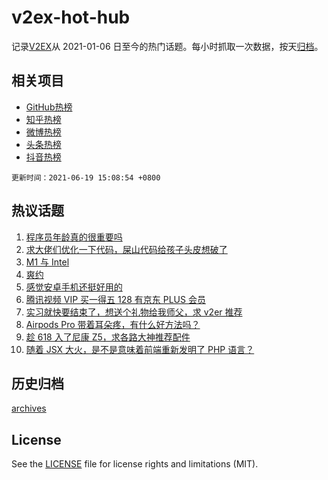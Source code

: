 # v2ex-hot-hub

 记录[V2EX](https://www.v2ex.com/)从 2021-01-06 日至今的热门话题。每小时抓取一次数据，按天[归档](archives)。
 
 ## 相关项目

- [GitHub热榜](https://github.com/lonnyzhang423/github-hot-hub)
- [知乎热榜](https://github.com/lonnyzhang423/zhihu-hot-hub)
- [微博热榜](https://github.com/lonnyzhang423/weibo-hot-hub)
- [头条热榜](https://github.com/lonnyzhang423/toutiao-hot-hub)
- [抖音热榜](https://github.com/lonnyzhang423/douyin-hot-hub)


 `更新时间：2021-06-19 15:08:54 +0800`

## 热议话题

1. [程序员年龄真的很重要吗](https://www.v2ex.com/t/784313)
1. [求大佬们优化一下代码，屎山代码给孩子头皮想破了](https://www.v2ex.com/t/784284)
1. [M1 与 Intel](https://www.v2ex.com/t/784283)
1. [爽约](https://www.v2ex.com/t/784298)
1. [感觉安卓手机还挺好用的](https://www.v2ex.com/t/784357)
1. [腾讯视频 VIP 买一得五 128 有京东 PLUS 会员](https://www.v2ex.com/t/784285)
1. [实习就快要结束了，想送个礼物给我师父，求 v2er 推荐](https://www.v2ex.com/t/784314)
1. [Airpods Pro 带着耳朵疼，有什么好方法吗？](https://www.v2ex.com/t/784312)
1. [趁 618 入了尼康 Z5，求各路大神推荐配件](https://www.v2ex.com/t/784305)
1. [随着 JSX 大火，是不是意味着前端重新发明了 PHP 语言？](https://www.v2ex.com/t/784286)

## 历史归档

[archives](archives)

## License

See the [LICENSE](LICENSE) file for license rights and limitations (MIT).
